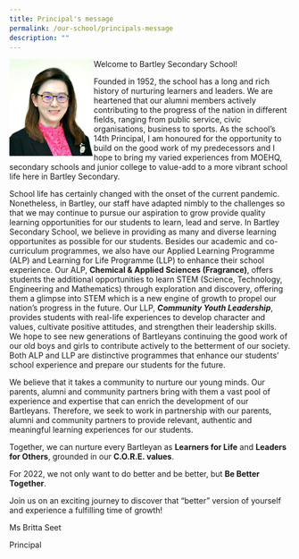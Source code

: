 ```yaml
---
title: Principal's message
permalink: /our-school/principals-message
description: ""
---
```

<div>
	
<img src="/images/MsBrittaSeet%20cropped.jpg"
     style="width:30%"
		 align="left">

</div>

Welcome to Bartley Secondary School!
	
<p> </p>

Founded in 1952, the school has a long and rich history of nurturing learners and leaders. We are heartened that our alumni members actively contributing to the progress of the nation in different fields, ranging from public service, civic organisations, business to sports.  As the school’s 14th Principal, I am honoured for the opportunity to build on the good work of my predecessors and I hope to bring my varied experiences from MOEHQ, secondary schools and junior college to value-add to a more vibrant school life here in Bartley Secondary.
	
School life has certainly changed with the onset of the current pandemic. Nonetheless, in Bartley, our staff have adapted nimbly to the challenges so that we may continue to pursue our aspiration to grow provide quality learning opportunities for our students to learn, lead and serve. In Bartley Secondary School, we believe in providing as many and diverse learning opportunites as possible for our students. Besides our academic and co-curriculum programmes, we also have our Applied Learning Programme (ALP) and Learning for Life Programme (LLP) to enhance their school experience.  Our ALP, **Chemical &amp; Applied Sciences (Fragrance)**, offers students the additional opportunities to learn STEM (Science, Technology, Engineering and Mathematics) through exploration and discovery, offering them a glimpse into STEM which is a new engine of growth to propel our nation’s progress in the future. Our LLP, ***Community Youth Leadership***, provides students with real-life experiences to develop character and values, cultivate positive attitudes, and strengthen their leadership skills. We hope to see new generations of Bartleyans continuing the good work of our old boys and girls to contribute actively to the betterment of our society. Both ALP and LLP are distinctive programmes that enhance our students’ school experience and prepare our students for the future.

We believe that it takes a community to nurture our young minds. Our parents, alumni and community partners bring with them a vast pool of experience and expertise that can enrich the development of our Bartleyans.  Therefore, we seek to work in partnership with our parents, alumni and community partners to provide relevant, authentic and meaningful learning experiences for our students. 

Together, we can nurture every Bartleyan as **Learners for Life** and **Leaders for Others**, grounded in our **C.O.R.E. values**.

For 2022, we not only want to do better and be better, but **Be Better Together**.

Join us on an exciting journey to discover that “better” version of yourself and experience a fulfilling time of growth!

Ms Britta Seet

Principal